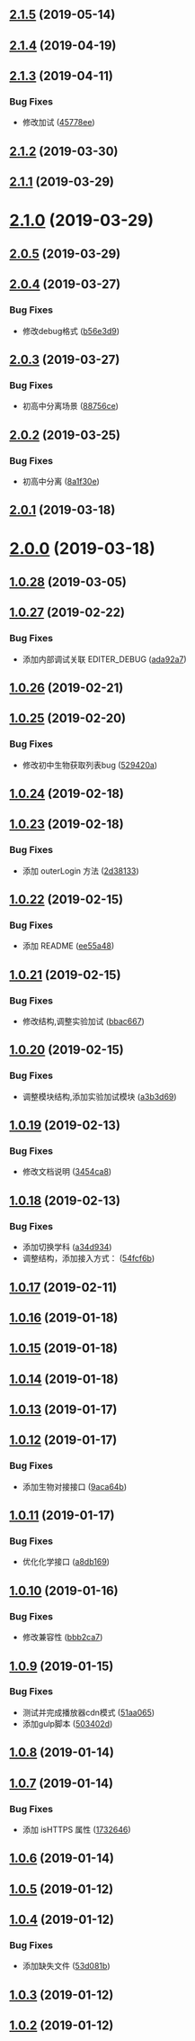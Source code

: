 <a name="2.1.5"></a>
## [2.1.5](https://192.168.1.111/virtual-lab/nobook-saas-source/compare/v2.1.4...v2.1.5) (2019-05-14)



<a name="2.1.4"></a>
## [2.1.4](https://192.168.1.111/virtual-lab/nobook-saas-source/compare/v2.1.3...v2.1.4) (2019-04-19)



<a name="2.1.3"></a>
## [2.1.3](https://192.168.1.111/virtual-lab/nobook-saas-source/compare/v2.1.2...v2.1.3) (2019-04-11)


### Bug Fixes

* 修改加试 ([45778ee](https://192.168.1.111/virtual-lab/nobook-saas-source/commits/45778ee))



<a name="2.1.2"></a>
## [2.1.2](https://192.168.1.111/virtual-lab/nobook-saas-source/compare/v2.1.1...v2.1.2) (2019-03-30)



<a name="2.1.1"></a>
## [2.1.1](https://192.168.1.111/virtual-lab/nobook-saas-source/compare/v2.1.0...v2.1.1) (2019-03-29)



<a name="2.1.0"></a>
# [2.1.0](https://192.168.1.111/virtual-lab/nobook-saas-source/compare/v2.0.5...v2.1.0) (2019-03-29)



<a name="2.0.5"></a>
## [2.0.5](https://192.168.1.111/virtual-lab/nobook-saas-source/compare/v2.0.4...v2.0.5) (2019-03-29)



<a name="2.0.4"></a>
## [2.0.4](https://192.168.1.111/virtual-lab/nobook-saas-source/compare/v2.0.3...v2.0.4) (2019-03-27)


### Bug Fixes

* 修改debug格式 ([b56e3d9](https://192.168.1.111/virtual-lab/nobook-saas-source/commits/b56e3d9))



<a name="2.0.3"></a>
## [2.0.3](https://192.168.1.111/virtual-lab/nobook-saas-source/compare/v2.0.2...v2.0.3) (2019-03-27)


### Bug Fixes

* 初高中分离场景 ([88756ce](https://192.168.1.111/virtual-lab/nobook-saas-source/commits/88756ce))



<a name="2.0.2"></a>
## [2.0.2](https://192.168.1.111/virtual-lab/nobook-saas-source/compare/v2.0.1...v2.0.2) (2019-03-25)


### Bug Fixes

* 初高中分离 ([8a1f30e](https://192.168.1.111/virtual-lab/nobook-saas-source/commits/8a1f30e))



<a name="2.0.1"></a>
## [2.0.1](https://192.168.1.111/virtual-lab/nobook-saas-source/compare/v2.0.0...v2.0.1) (2019-03-18)



<a name="2.0.0"></a>
# [2.0.0](https://192.168.1.111/virtual-lab/nobook-saas-source/compare/v1.0.28...v2.0.0) (2019-03-18)



<a name="1.0.28"></a>
## [1.0.28](https://192.168.1.111/virtual-lab/nobook-saas-source/compare/v1.0.27...v1.0.28) (2019-03-05)



<a name="1.0.27"></a>
## [1.0.27](https://192.168.1.111/virtual-lab/nobook-saas-source/compare/v1.0.26...v1.0.27) (2019-02-22)


### Bug Fixes

* 添加内部调试关联 EDITER_DEBUG ([ada92a7](https://192.168.1.111/virtual-lab/nobook-saas-source/commits/ada92a7))



<a name="1.0.26"></a>
## [1.0.26](https://192.168.1.111/virtual-lab/nobook-saas-source/compare/v1.0.25...v1.0.26) (2019-02-21)



<a name="1.0.25"></a>
## [1.0.25](https://192.168.1.111/virtual-lab/nobook-saas-source/compare/v1.0.24...v1.0.25) (2019-02-20)


### Bug Fixes

* 修改初中生物获取列表bug ([529420a](https://192.168.1.111/virtual-lab/nobook-saas-source/commits/529420a))



<a name="1.0.24"></a>
## [1.0.24](https://192.168.1.111/virtual-lab/nobook-saas-source/compare/v1.0.23...v1.0.24) (2019-02-18)



<a name="1.0.23"></a>
## [1.0.23](https://192.168.1.111/virtual-lab/nobook-saas-source/compare/v1.0.22...v1.0.23) (2019-02-18)


### Bug Fixes

* 添加 outerLogin 方法 ([2d38133](https://192.168.1.111/virtual-lab/nobook-saas-source/commits/2d38133))



<a name="1.0.22"></a>
## [1.0.22](https://192.168.1.111/virtual-lab/nobook-saas-source/compare/v1.0.21...v1.0.22) (2019-02-15)


### Bug Fixes

* 添加 README ([ee55a48](https://192.168.1.111/virtual-lab/nobook-saas-source/commits/ee55a48))



<a name="1.0.21"></a>
## [1.0.21](https://192.168.1.111/virtual-lab/nobook-saas-source/compare/v1.0.20...v1.0.21) (2019-02-15)


### Bug Fixes

* 修改结构,调整实验加试 ([bbac667](https://192.168.1.111/virtual-lab/nobook-saas-source/commits/bbac667))



<a name="1.0.20"></a>
## [1.0.20](https://192.168.1.111/virtual-lab/nobook-saas-source/compare/v1.0.19...v1.0.20) (2019-02-15)


### Bug Fixes

* 调整模块结构,添加实验加试模块 ([a3b3d69](https://192.168.1.111/virtual-lab/nobook-saas-source/commits/a3b3d69))



<a name="1.0.19"></a>
## [1.0.19](https://192.168.1.111/virtual-lab/nobook-saas-source/compare/v1.0.18...v1.0.19) (2019-02-13)


### Bug Fixes

* 修改文档说明 ([3454ca8](https://192.168.1.111/virtual-lab/nobook-saas-source/commits/3454ca8))



<a name="1.0.18"></a>
## [1.0.18](https://192.168.1.111/virtual-lab/nobook-saas-source/compare/v1.0.17...v1.0.18) (2019-02-13)


### Bug Fixes

* 添加切换学科 ([a34d934](https://192.168.1.111/virtual-lab/nobook-saas-source/commits/a34d934))
* 调整结构，添加接入方式： ([54fcf6b](https://192.168.1.111/virtual-lab/nobook-saas-source/commits/54fcf6b))



<a name="1.0.17"></a>
## [1.0.17](https://192.168.1.111/virtual-lab/nobook-saas-source/compare/v1.0.16...v1.0.17) (2019-02-11)



<a name="1.0.16"></a>
## [1.0.16](https://192.168.1.111/virtual-lab/nobook-saas-source/compare/v1.0.15...v1.0.16) (2019-01-18)



<a name="1.0.15"></a>
## [1.0.15](https://192.168.1.111/virtual-lab/nobook-saas-source/compare/v1.0.14...v1.0.15) (2019-01-18)



<a name="1.0.14"></a>
## [1.0.14](https://192.168.1.111/virtual-lab/nobook-saas-source/compare/v1.0.13...v1.0.14) (2019-01-18)



<a name="1.0.13"></a>
## [1.0.13](https://192.168.1.111/virtual-lab/nobook-saas-source/compare/v1.0.12...v1.0.13) (2019-01-17)



<a name="1.0.12"></a>
## [1.0.12](https://192.168.1.111/virtual-lab/nobook-saas-source/compare/v1.0.11...v1.0.12) (2019-01-17)


### Bug Fixes

* 添加生物对接接口 ([9aca64b](https://192.168.1.111/virtual-lab/nobook-saas-source/commits/9aca64b))



<a name="1.0.11"></a>
## [1.0.11](https://192.168.1.111/virtual-lab/nobook-saas-source/compare/v1.0.10...v1.0.11) (2019-01-17)


### Bug Fixes

* 优化化学接口 ([a8db169](https://192.168.1.111/virtual-lab/nobook-saas-source/commits/a8db169))



<a name="1.0.10"></a>
## [1.0.10](https://192.168.1.111/virtual-lab/nobook-saas-source/compare/v1.0.9...v1.0.10) (2019-01-16)


### Bug Fixes

* 修改兼容性 ([bbb2ca7](https://192.168.1.111/virtual-lab/nobook-saas-source/commits/bbb2ca7))



<a name="1.0.9"></a>
## [1.0.9](https://192.168.1.111/virtual-lab/nobook-saas-source/compare/v1.0.8...v1.0.9) (2019-01-15)


### Bug Fixes

* 测试并完成播放器cdn模式 ([51aa065](https://192.168.1.111/virtual-lab/nobook-saas-source/commits/51aa065))
* 添加gulp脚本 ([503402d](https://192.168.1.111/virtual-lab/nobook-saas-source/commits/503402d))



<a name="1.0.8"></a>
## [1.0.8](https://192.168.1.111/virtual-lab/nobook-saas-source/compare/v1.0.7...v1.0.8) (2019-01-14)



<a name="1.0.7"></a>
## [1.0.7](https://192.168.1.111/virtual-lab/nobook-saas-source/compare/v1.0.6...v1.0.7) (2019-01-14)


### Bug Fixes

* 添加 isHTTPS 属性 ([1732646](https://192.168.1.111/virtual-lab/nobook-saas-source/commits/1732646))



<a name="1.0.6"></a>
## [1.0.6](https://192.168.1.111/virtual-lab/nobook-saas-source/compare/v1.0.5...v1.0.6) (2019-01-14)



<a name="1.0.5"></a>
## [1.0.5](https://192.168.1.111/virtual-lab/nobook-saas-source/compare/v1.0.4...v1.0.5) (2019-01-12)



<a name="1.0.4"></a>
## [1.0.4](https://192.168.1.111/virtual-lab/nobook-saas-source/compare/v1.0.3...v1.0.4) (2019-01-12)


### Bug Fixes

* 添加缺失文件 ([53d081b](https://192.168.1.111/virtual-lab/nobook-saas-source/commits/53d081b))



<a name="1.0.3"></a>
## [1.0.3](https://192.168.1.111/virtual-lab/nobook-saas-source/compare/v1.0.2...v1.0.3) (2019-01-12)



<a name="1.0.2"></a>
## [1.0.2](https://192.168.1.111/virtual-lab/nobook-saas-source/compare/v1.0.1...v1.0.2) (2019-01-12)



